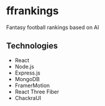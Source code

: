 # ffrankings
Fantasy football rankings based on AI

## Technologies
* React
* Node.js
* Express.js
* MongoDB
* FramerMotion
* React Three Fiber
* ChackraUI